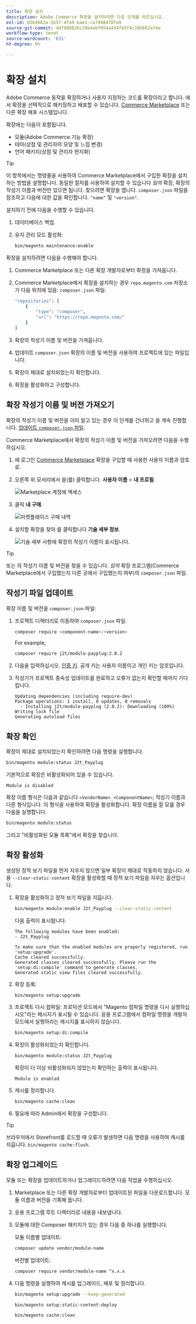 ```yaml
---
title: 확장 설치
description: Adobe Commerce 확장을 설치하려면 다음 단계를 따르십시오.
exl-id: b564662a-2e5f-4fa9-bae1-ca7498478fa9
source-git-commit: ddf988826c29b4ebf054a4d4fb5f4c285662ef4e
workflow-type: tm+mt
source-wordcount: '631'
ht-degree: 0%

---
```


# 확장 설치

Adobe Commerce 동작을 확장하거나 사용자 지정하는 코드를 확장이라고 합니다. 에서 확장을 선택적으로 패키징하고 배포할 수 있습니다. [Commerce Marketplace](https://marketplace.magento.com) 또는 다른 확장 배포 시스템입니다.

확장에는 다음이 포함됩니다.

- 모듈(Adobe Commerce 기능 확장)
- 테마(상점 및 관리자의 모양 및 느낌 변경)
- 언어 패키지(상점 및 관리자 현지화)

>[!TIP]
>
>이 항목에서는 명령줄을 사용하여 Commerce Marketplace에서 구입한 확장을 설치하는 방법을 설명합니다. 동일한 절차를 사용하여 설치할 수 있습니다 _임의_ 확장, 확장의 작성기 이름과 버전만 있으면 됩니다. 찾으려면 확장을 엽니다. `composer.json` 파일을 참조하고 다음에 대한 값을 확인합니다. `"name"` 및 `"version"`.

설치하기 전에 다음을 수행할 수 있습니다.

1. 데이터베이스 백업.
1. 유지 관리 모드 활성화:

   ```bash
   bin/magento maintenance:enable
   ```

확장을 설치하려면 다음을 수행해야 합니다.

1. Commerce Marketplace 또는 다른 확장 개발자로부터 확장을 가져옵니다.
1. Commerce Marketplace에서 확장을 설치하는 경우 `repo.magento.com` 저장소가 다음 위치에 있음: `composer.json` 파일:

   ```bash
   "repositories": [
       {
           "type": "composer",
           "url": "https://repo.magento.com/"
       }
   ]
   ```

1. 확장의 작성기 이름 및 버전을 가져옵니다.
1. 업데이트 `composer.json` 확장의 이름 및 버전을 사용하여 프로젝트에 있는 파일입니다.
1. 확장이 제대로 설치되었는지 확인합니다.
1. 확장을 활성화하고 구성합니다.

## 확장 작성기 이름 및 버전 가져오기

확장의 작성기 이름 및 버전을 이미 알고 있는 경우 이 단계를 건너뛰고 을 계속 진행합니다. [업데이트 `composer.json` 파일](#update-your-composer-file).

Commerce Marketplace에서 확장의 작성기 이름 및 버전을 가져오려면 다음을 수행하십시오.

1. 에 로그인 [Commerce Marketplace](https://marketplace.magento.com) 확장을 구입할 때 사용한 사용자 이름과 암호로.

1. 오른쪽 위 모서리에서 을(를) 클릭합니다. **사용자 이름** > **내 프로필**.

   ![Marketplace 계정에 액세스](../../assets/installation/marketplace-my-profile.png)

1. 클릭 **내 구매**.

   ![마켓플레이스 구매 내역](../../assets/installation//marketplace-my-purchases.png)

1. 설치할 확장을 찾아 를 클릭합니다 **기술 세부 정보**.

   ![기술 세부 사항에 확장의 작성기 이름이 표시됩니다.](../../assets/installation/marketplace-extension-technical-details.png)

>[!TIP]
>
>또는 의 작성기 이름 및 버전을 찾을 수 있습니다. _임의_ 확장 프로그램(Commerce Marketplace에서 구입했는지 다른 곳에서 구입했는지 여부)의 `composer.json` 파일.

## 작성기 파일 업데이트

확장 이름 및 버전을 `composer.json` 파일:

1. 프로젝트 디렉터리로 이동하여 `composer.json` 파일.

   ```bash
   composer require <component-name>:<version>
   ```

   For example,

   ```bash
   composer require j2t/module-payplug:2.0.2
   ```

1. 다음을 입력하십시오. [인증 키](../prerequisites/authentication-keys.md). 공개 키는 사용자 이름이고 개인 키는 암호입니다.

1. 작성기가 프로젝트 종속성 업데이트를 완료하고 오류가 없는지 확인할 때까지 기다립니다.

   ```terminal
   Updating dependencies (including require-dev)
   Package operations: 1 install, 0 updates, 0 removals
     - Installing j2t/module-payplug (2.0.2): Downloading (100%)
   Writing lock file
   Generating autoload files
   ```

## 확장 확인

확장이 제대로 설치되었는지 확인하려면 다음 명령을 실행합니다.

```bash
bin/magento module:status J2t_Payplug
```

기본적으로 확장은 비활성화되어 있을 수 있습니다.

```terminal
Module is disabled
```

확장 이름 형식은 다음과 같습니다 `<VendorName>_<ComponentName>`; 작성기 이름과 다른 형식입니다. 이 형식을 사용하여 확장을 활성화합니다. 확장 이름을 잘 모를 경우 다음을 실행합니다.

```bash
bin/magento module:status
```

그리고 &quot;비활성화된 모듈 목록&quot;에서 확장을 찾습니다.

## 확장 활성화

생성된 정적 보기 파일을 먼저 지우지 않으면 일부 확장이 제대로 작동하지 않습니다. 사용 `--clear-static-content` 확장을 활성화할 때 정적 보기 파일을 지우는 옵션입니다.

1. 확장을 활성화하고 정적 보기 파일을 지웁니다.

   ```bash
   bin/magento module:enable J2t_Payplug --clear-static-content
   ```

   다음 출력이 표시됩니다.

   ```terminal
   The following modules have been enabled:
   - J2t_Payplug
   
   To make sure that the enabled modules are properly registered, run 'setup:upgrade'.
   Cache cleared successfully.
   Generated classes cleared successfully. Please run the 'setup:di:compile' command to generate classes.
   Generated static view files cleared successfully.
   ```

1. 확장 등록:

   ```bash
   bin/magento setup:upgrade
   ```

1. 프로젝트 다시 컴파일: 프로덕션 모드에서 &quot;Magento 컴파일 명령을 다시 실행하십시오&quot;라는 메시지가 표시될 수 있습니다. 응용 프로그램에서 컴파일 명령을 개발자 모드에서 실행하라는 메시지를 표시하지 않습니다.

   ```bash
   bin/magento setup:di:compile
   ```

1. 확장이 활성화되었는지 확인합니다.

   ```bash
   bin/magento module:status J2t_Payplug
   ```

   확장이 더 이상 비활성화되지 않았는지 확인하는 출력이 표시됩니다.

   ```terminal
   Module is enabled
   ```

1. 캐시를 정리합니다.

   ```bash
   bin/magento cache:clean
   ```

1. 필요에 따라 Admin에서 확장을 구성합니다.

>[!TIP]
>
>브라우저에서 Storefront를 로드할 때 오류가 발생하면 다음 명령을 사용하여 캐시를 지웁니다. `bin/magento cache:flush`.

## 확장 업그레이드

모듈 또는 확장을 업데이트하거나 업그레이드하려면 다음 작업을 수행하십시오.

1. Marketplace 또는 다른 확장 개발자로부터 업데이트된 파일을 다운로드합니다. 모듈 이름과 버전을 기록해 둡니다.

1. 응용 프로그램 루트 디렉터리로 내용을 내보냅니다.

1. 모듈에 대한 Composer 패키지가 있는 경우 다음 중 하나를 실행합니다.

   모듈 이름별 업데이트:

   ```bash
   composer update vendor/module-name
   ```

   버전별 업데이트:

   ```bash
   composer require vendor/module-name ^x.x.x
   ```

1. 다음 명령을 실행하여 캐시를 업그레이드, 배포 및 정리합니다.

   ```bash
   bin/magento setup:upgrade --keep-generated
   ```

   ```bash
   bin/magento setup:static-content:deploy
   ```

   ```bash
   bin/magento cache:clean
   ```

